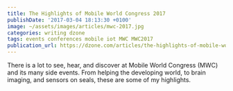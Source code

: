 ```yaml
---
title: The Highlights of Mobile World Congress 2017
publishDate: '2017-03-04 18:13:30 +0100'
image: ~/assets/images/articles/mwc-2017.jpg
categories: writing dzone
tags: events conferences mobile iot MWC MWC2017
publication_url: https://dzone.com/articles/the-highlights-of-mobile-world-congress-2017
---
```


There is a lot to see, hear, and discover at Mobile World Congress (MWC) and its many side events. From helping the developing world, to brain imaging, and sensors on seals, these are some of my highlights.
